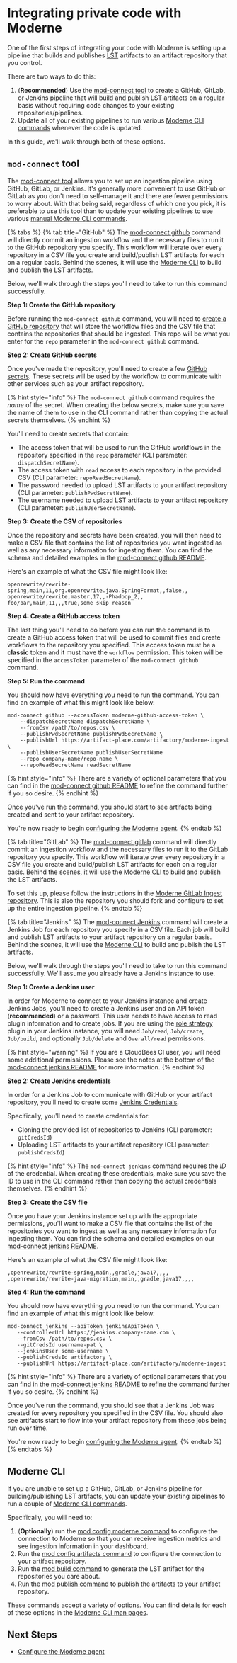 # Integrating private code with Moderne

One of the first steps of integrating your code with Moderne is setting up a pipeline that builds and publishes [LST](../references/concepts/lossless-semantic-trees.md) artifacts to an artifact repository that you control.

There are two ways to do this:

1. (**Recommended**) Use the [mod-connect tool](https://github.com/moderneinc/mod-connect) to create a GitHub, GitLab, or Jenkins pipeline that will build and publish LST artifacts on a regular basis without requiring code changes to your existing repositories/pipelines.
2. Update all of your existing pipelines to run various [Moderne CLI commands](../../user-documentation/getting-started/cli-intro.md) whenever the code is updated.

In this guide, we'll walk through both of these options.

## `mod-connect` tool

The [mod-connect tool](https://github.com/moderneinc/mod-connect) allows you to set up an ingestion pipeline using GitHub, GitLab, or Jenkins. It's generally more convenient to use GitHub or GitLab as you don't need to self-manage it and there are fewer permissions to worry about. With that being said, regardless of which one you pick, it is preferable to use this tool than to update your existing pipelines to use various [manual Moderne CLI commands](integrating-private-code.md#moderne-cli).

{% tabs %}
{% tab title="GitHub" %}
The [mod-connect github](https://moderneinc.github.io/mod-connect/mod-connect-github.html) command will directly commit an ingestion workflow and the necessary files to run it to the GitHub repository you specify. This workflow will iterate over every repository in a CSV file you create and build/publish LST artifacts for each on a regular basis. Behind the scenes, it will use the [Moderne CLI](../../user-documentation/getting-started/cli-intro.md) to build and publish the LST artifacts.

Below, we'll walk through the steps you'll need to take to run this command successfully.

**Step 1: Create the GitHub repository**

Before running the `mod-connect github` command, you will need to [create a GitHub repository](https://docs.github.com/en/get-started/quickstart/create-a-repo) that will store the workflow files and the CSV file that contains the repositories that should be ingested. This repo will be what you enter for the `repo` parameter in the `mod-connect github` command.

**Step 2: Create GitHub secrets**

Once you've made the repository, you'll need to create a few [GitHub secrets](https://docs.github.com/en/actions/security-guides/encrypted-secrets?tool=webui#creating-encrypted-secrets-for-a-repository). These secrets will be used by the workflow to communicate with other services such as your artifact repository.

{% hint style="info" %}
The `mod-connect github` command requires the _name_ of the secret. When creating the below secrets, make sure you save the name of them to use in the CLI command rather than copying the actual secrets themselves.
{% endhint %}

You'll need to create secrets that contain:

* The access token that will be used to run the GitHub workflows in the repository specified in the `repo` parameter (CLI parameter: `dispatchSecretName`).
* The access token with `read` access to each repository in the provided CSV (CLI parameter: `repoReadSecretName`).
* The password needed to upload LST artifacts to your artifact repository (CLI parameter: `publishPwdSecretName`).
* The username needed to upload LST artifacts to your artifact repository (CLI parameter: `publishUserSecretName`).

**Step 3: Create the CSV of repositories**

Once the repository and secrets have been created, you will then need to make a CSV file that contains the list of repositories you want ingested as well as any necessary information for ingesting them. You can find the schema and detailed examples in the [mod-connect github README](https://github.com/moderneinc/mod-connect#mod-connect-github).

Here's an example of what the CSV file might look like:

```csv
openrewrite/rewrite-spring,main,11,org.openrewrite.java.SpringFormat,,false,,
openrewrite/rewrite,master,17,,-Phadoop_2,,
foo/bar,main,11,,,true,some skip reason
```

**Step 4: Create a GitHub access token**

The last thing you'll need to do before you can run the command is to create a GitHub access token that will be used to commit files and create workflows to the repository you specified. This access token must be a **classic** token and it must have the `workflow` permission. This token will be specified in the `accessToken` parameter of the `mod-connect github` command.

**Step 5: Run the command**

You should now have everything you need to run the command. You can find an example of what this might look like below:

```shell
mod-connect github --accessToken moderne-github-access-token \
    --dispatchSecretName dispatchSecretName \
    --fromCsv /path/to/repos.csv \
    --publishPwdSecretName publishPwdSecretName \
    --publishUrl https://artifact-place.com/artifactory/moderne-ingest \
    --publishUserSecretName publishUserSecretName
    --repo company-name/repo-name \
    --repoReadSecretName readSecretName
```

{% hint style="info" %}
There are a variety of optional parameters that you can find in the [mod-connect github README](https://github.com/moderneinc/mod-connect#mod-connect-github) to refine the command further if you so desire.
{% endhint %}

Once you've run the command, you should start to see artifacts being created and sent to your artifact repository.

You're now ready to begin [configuring the Moderne agent](agent-configuration/agent-configuration.md).
{% endtab %}

{% tab title="GitLab" %}
The [mod-connect gitlab](https://moderneinc.github.io/mod-connect/mod-connect-gitlab.html) command will directly commit an ingestion workflow and the necessary files to run it to the GitLab repository you specify. This workflow will iterate over every repository in a CSV file you create and build/publish LST artifacts for each on a regular basis. Behind the scenes, it will use the [Moderne CLI](../../user-documentation/getting-started/cli-intro.md) to build and publish the LST artifacts.

To set this up, please follow the instructions in the [Moderne GitLab Ingest repository](https://gitlab.com/moderneinc/moderne-gitlab-ingest). This is also the repository you should fork and configure to set up the entire ingestion pipeline.
{% endtab %}

{% tab title="Jenkins" %}
The [mod-connect Jenkins](https://github.com/moderneinc/mod-connect#mod-connect-jenkins) command will create a Jenkins Job for each repository you specify in a CSV file. Each job will build and publish LST artifacts to your artifact repository on a regular basis. Behind the scenes, it will use the [Moderne CLI](../../user-documentation/getting-started/cli-intro.md) to build and publish the LST artifacts.

Below, we'll walk through the steps you'll need to take to run this command successfully. We'll assume you already have a Jenkins instance to use.

**Step 1: Create a Jenkins user**

In order for Moderne to connect to your Jenkins instance and create Jenkins Jobs, you'll need to create a Jenkins user and an API token (**recommended**) or a password. This user needs to have access to read plugin information and to create jobs. If you are using the [role strategy](https://plugins.jenkins.io/role-strategy/) plugin in your Jenkins instance, you will need `Job/read`, `Job/create`, `Job/build`, and optionally `Job/delete` and `Overall/read` permissions.

{% hint style="warning" %}
If you are a CloudBees CI user, you will need some additional permissions. Please see the notes at the bottom of the [mod-connect jenkins README](https://github.com/moderneinc/mod-connect#mod-connect-jenkins) for more information.
{% endhint %}

**Step 2: Create Jenkins credentials**

In order for a Jenkins Job to communicate with GitHub or your artifact repository, you'll need to create some [Jenkins Credentials](https://www.jenkins.io/doc/book/using/using-credentials/).

Specifically, you'll need to create credentials for:

* Cloning the provided list of repositories to Jenkins (CLI parameter: `gitCredsId`)
* Uploading LST artifacts to your artifact repository (CLI parameter: `publishCredsId`)

{% hint style="info" %}
The `mod-connect jenkins` command requires the _ID_ of the credential. When creating these credentials, make sure you save the ID to use in the CLI command rather than copying the actual credentials themselves.
{% endhint %}

**Step 3: Create the CSV file**

Once you have your Jenkins instance set up with the appropriate permissions, you'll want to make a CSV file that contains the list of the repositories you want to ingest as well as any necessary information for ingesting them. You can find the schema and detailed examples on our [mod-connect jenkins README](https://github.com/moderneinc/mod-connect#mod-connect-jenkins).

Here's an example of what the CSV file might look like:

```csv
,openrewrite/rewrite-spring,main,,gradle,java17,,,,
,openrewrite/rewrite-java-migration,main,,gradle,java17,,,,
```

**Step 4: Run the command**

You should now have everything you need to run the command. You can find an example of what this might look like below:

```shell
mod-connect jenkins --apiToken jenkinsApiToken \
   --controllerUrl https://jenkins.company-name.com \
   --fromCsv /path/to/repos.csv \
   --gitCredsId username-pat \
   --jenkinsUser some-username \
   --publishCredsId artifactory \
   --publishUrl https://artifact-place.com/artifactory/moderne-ingest
```

{% hint style="info" %}
There are a variety of optional parameters that you can find in the [mod-connect jenkins README](https://github.com/moderneinc/mod-connect#mod-connect-jenkins) to refine the command further if you so desire.
{% endhint %}

Once you've run the command, you should see that a Jenkins Job was created for every repository you specified in the CSV file. You should also see artifacts start to flow into your artifact repository from these jobs being run over time.

You're now ready to begin [configuring the Moderne agent](agent-configuration/agent-configuration.md).
{% endtab %}
{% endtabs %}

## Moderne CLI

If you are unable to set up a GitHub, GitLab, or Jenkins pipeline for building/publishing LST artifacts, you can update your existing pipelines to run a couple of [Moderne CLI commands](../../user-documentation/getting-started/cli-intro.md).

Specifically, you will need to:

1. (**Optionally**) run the [mod config moderne command](https://moderneinc.github.io/moderne-cli/mod-config-moderne.html) to configure the connection to Moderne so that you can receive ingestion metrics and see ingestion information in your dashboard.
2. Run the [mod config artifacts command](https://moderneinc.github.io/moderne-cli/mod-config-artifacts.html) to configure the connection to your artifact repository.
3. Run the [mod build command](https://moderneinc.github.io/moderne-cli/mod-build.html) to generate the LST artifact for the repositories you care about.
4. Run the [mod publish command](https://moderneinc.github.io/moderne-cli/mod-publish.html) to publish the artifacts to your artifact repository.

These commands accept a variety of options. You can find details for each of these options in the [Moderne CLI man pages](https://moderneinc.github.io/moderne-cli/).

## Next Steps

* [Configure the Moderne agent](agent-configuration/agent-configuration.md)
